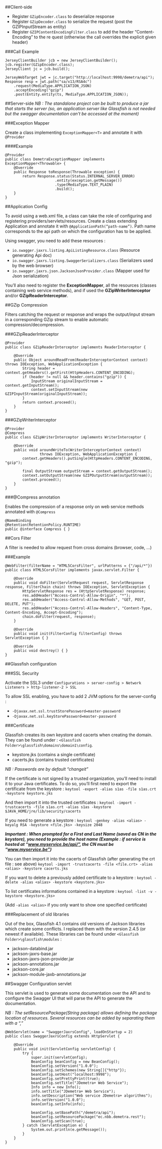 ##Client-side

* Register `GZipEncoder.class` to deserialize response
* Register `GZipDecoder.class` to serialize the request (post the GZIPInputStream as entity)
* Register `GZIPContentEncodingFilter.class` to add the header “Content-Encoding” to the re
quest (otherwise the call overrides the explicit given header)

###Call Example

	JerseyClientBuilder jcb = new JerseyClientBuilder();
	jcb.register(GZipEncoder.class);
	JerseyClient jc = jcb.build();
	
	JerseyWebTarget jwt = jc.target("http://localhost:9998/demetra/api");
	Response resp = jwt.path("sa/x13/RSA4c")
	    .request(MediaType.APPLICATION_JSON)
	    .acceptEncoding("gzip")
	    .post(Entity.entity(ts, MediaType.APPLICATION_JSON));

##Server-side
_NB : The standalone project can be built to produce a jar that starts the server (so, an application server like Glassfish is not needed but the swagger documentation can't be accessed at the moment)_

###Exception Mapper

Create a class implementing `ExceptionMapper<T>` and annotate it with `@Provider`

####Example

    @Provider
    public class DemetraExceptionMapper implements ExceptionMapper<Throwable> {
        @Override
        public Response toResponse(Throwable exception) {
            return Response.status(Status.INTERNAL_SERVER_ERROR)
                           .entity(exception.getMessage())
                           .type(MediaType.TEXT_PLAIN)
                           .build();
        }
    }

##Application Config

To avoid using a web.xml file, a class can take the role of configuring and registering providers/servlets/resources. Create a class extending Application and annotate it with `@ApplicationPath(“path-name”)`. Path name corresponds to the api path on which the configuration has to be applied.

Using swagger, you need to add these resources :

* `io.swagger.jaxrs.listing.ApiListingResource.class` (Resource generating Api doc)
* `io.swagger.jaxrs.listing.SwaggerSerializers.class` (Serializers used by the web browser)
* `io.swagger.jaxrs.json.JacksonJsonProvider.class` (Mapper used for Json serialization)

You’ll also need to register the **ExceptionMapper**, all the resources (classes containing web service methods), and if used the **GZipWriterInterceptor** and/or **GZipReaderInterceptor**.

##GZip Compression

Filters catching the request or response and wraps the output/input stream in a corresponding GZip stream to enable automatic compression/decompression.

###GZipReaderInterceptor

    @Provider
    public class GZipReaderInterceptor implements ReaderInterceptor {

	    @Override
	    public Object aroundReadFrom(ReaderInterceptorContext context) throws IOException, WebApplicationException {
	        String header = context.getHeaders().getFirst(HttpHeaders.CONTENT_ENCODING);
	        if (header != null && header.contains("gzip")) {
	            InputStream originalInputStream = context.getInputStream();
	            context.setInputStream(new GZIPInputStream(originalInputStream));
	        }
	        return context.proceed();
	    }
    }

###GZipWriterInterceptor

    @Provider
    @Compress
    public class GZipWriterInterceptor implements WriterInterceptor {
	 
        @Override
        public void aroundWriteTo(WriterInterceptorContext context)
                    throws IOException, WebApplicationException {
            context.getHeaders().putSingle(HttpHeaders.CONTENT_ENCODING, "gzip");
        
            final OutputStream outputStream = context.getOutputStream();
            context.setOutputStream(new GZIPOutputStream(outputStream));
            context.proceed();
        }
    }


###@Compress annotation

Enables the compression of a response only on web service methods annotated with `@Compress`

    @NameBinding
    @Retention(RetentionPolicy.RUNTIME)
    public @interface Compress { }

##Cors Filter

A filter is needed to allow request from cross domains (browser, code, …)

###Example

    @WebFilter(filterName = "HTML5CorsFilter", urlPatterns = {"/api/*"})
    public class HTML5CorsFilter implements javax.servlet.Filter {

        @Override
        public void doFilter(ServletRequest request, ServletResponse response, FilterChain chain) throws IOException, ServletException {
            HttpServletResponse res = (HttpServletResponse) response;
            res.addHeader("Access-Control-Allow-Origin", "*");
            res.addHeader("Access-Control-Allow-Methods", "GET, POST, DELETE, PUT");
            res.addHeader("Access-Control-Allow-Headers", "Content-Type, Content-Encoding, Accept-Encoding");
            chain.doFilter(request, response);
        }

        @Override
        public void init(FilterConfig filterConfig) throws ServletException { }

        @Override
        public void destroy() { }
    }

##Glassfish configuration

###SSL Security

Activate the SSL3 under `Configurations > server-config > Network Listeners > http-listener-2 > SSL`

To allow SSL enabling, you have to add 2 JVM options for the server-config :

- `-Djavax.net.ssl.trustStorePassword=master-password`
- `-Djavax.net.ssl.keyStorePassword=master-password`

###Certificate

Glassfish creates its own keystore and cacerts when creating the domain. They can be found under :
 `<Glassfish Folder>\glassfish\domains\domain1\config`.
* keystore.jks (contains a single certificate)
* cacerts.jks (contains trusted certificates)

_NB : Passwords are by default “changeit”_

If the certificate is not signed by a trusted organization, you’ll need to install it to your Java certificates. To do so, you’ll first need to export the certificate from the keystore :
`keytool -export -alias s1as -file s1as.crt -keystore keystore.jks`

And then import it into the trusted certificates :
`keytool -import -trustcacerts -file s1as.crt -alias s1as -keystore $JAVA_HOME/jre/lib/security/cacerts`

If you need to generate a keystore :
`keytool -genkey -alias <alias> -keyalg RSA -keystore <file.jks> -keysize 2048`

**_Important : When prompted for a First and Last Name (saved as CN in the keystore), you need to provide the host name (Example : if service is hosted at “www.myservice.be/api/”, the CN must be “www.myservice.be”)_**

You can then import it into the cacerts of Glassfish (after generating the crt file : see above)
`keytool -import -trustcacerts -file <file.crt> -alias <alias> -keystore cacerts.jks`

If you want to delete a previously added certificate to a keystore :
`keytool -delete -alias <alias> -keystore <keystore.jks>`

To list certificates informations contained in a keystore :
`keytool -list -v -keystore <keystore.jks>`

(Add `-alias <alias>` if you only want to show one specified certificate)

###Replacement of old libraries

Out of the box, Glassfish 4.1 contains old versions of Jackson libraries which create some conflicts. I replaced them with the version 2.4.5 (or newest if available). 
These libraries can be found under `<Glassfish Folder>\glassfish\modules` :

* jackson-databind.jar
* jackson-jaxrs-base.jar
* jackson-jaxrs-json-provider.jar
* jackson-annotations.jar
* jackson-core.jar
* jackson-module-jaxb-annotations.jar

##Swagger Configuration servlet

This servlet is used to generate some documentation over the API and to configure the Swagger UI that will parse the API to generate the documentation.

_NB : The setResourcePackage(String package) allows defining the package location of resources. Several resources can be added by separating them with a “,”_

    @WebServlet(name = "SwaggerJaxrsConfig", loadOnStartup = 2)
    public class SwaggerJaxrsConfig extends HttpServlet {

        @Override
        public void init(ServletConfig servletConfig) {
            try {
                super.init(servletConfig);
                BeanConfig beanConfig = new BeanConfig();
                beanConfig.setVersion("1.0.0");
                beanConfig.setSchemes(new String[]{"http"});
                beanConfig.setHost("localhost:9998");
                beanConfig.setPrettyPrint(true);
                beanConfig.setTitle("JDemetra+ Web Service");
                Info info = new Info();
                info.setTitle("JDemetra+ Web Service");
                info.setDescription("Web service JDemetra+ algorithms");
                info.setVersion("1.0.0");
                beanConfig.setInfo(info);

                beanConfig.setBasePath("/demetra/api");
                beanConfig.setResourcePackage("ec.nbb.demetra.rest");
                beanConfig.setScan(true);      
            } catch (ServletException e) {
                System.out.println(e.getMessage());
            }
        }
    }


